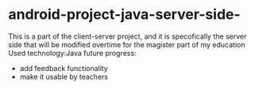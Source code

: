# android-project-java-server-side-
This is a part of the client-server project, and it is specofically the server side that will be modified overtime for the magister part of my education 
Used technology:Java 
future progress: 
- add feedback functionality 
- make it usable by teachers 
